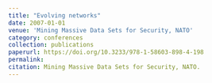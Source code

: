 ```yaml
---
title: "Evolving networks"
date: 2007-01-01
venue: 'Mining Massive Data Sets for Security, NATO'
category: conferences
collection: publications
paperurl: https://doi.org/10.3233/978-1-58603-898-4-198
permalink: 
citation: Mining Massive Data Sets for Security, NATO.
---
```

